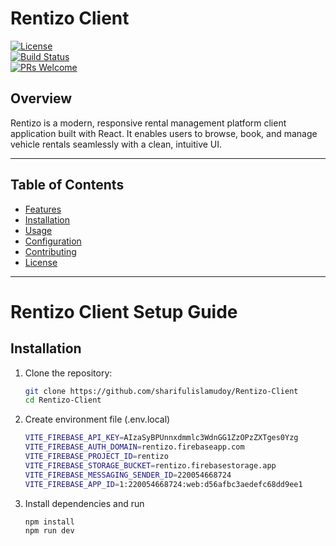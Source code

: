 # Rentizo Client

[![License](https://img.shields.io/badge/license-MIT-blue.svg)](LICENSE)  
[![Build Status](https://travis-ci.org/username/rentizo-client.svg?branch=master)](https://travis-ci.org/username/rentizo-client)  
[![PRs Welcome](https://img.shields.io/badge/PRs-welcome-brightgreen.svg)](http://makeapullrequest.com)

## Overview

Rentizo is a modern, responsive rental management platform client application built with React. It enables users to browse, book, and manage vehicle rentals seamlessly with a clean, intuitive UI.

---

## Table of Contents
- [Features](#features)
- [Installation](#installation)
- [Usage](#usage)
- [Configuration](#configuration)
- [Contributing](#contributing)
- [License](#license)

---


# Rentizo Client Setup Guide

## Installation

1. Clone the repository:
   ```bash
   git clone https://github.com/sharifulislamudoy/Rentizo-Client
   cd Rentizo-Client
2. Create environment file (.env.local)
   ```bash
   VITE_FIREBASE_API_KEY=AIzaSyBPUnnxdmmlc3WdnGG1ZzOPzZXTges0Yzg
   VITE_FIREBASE_AUTH_DOMAIN=rentizo.firebaseapp.com
   VITE_FIREBASE_PROJECT_ID=rentizo
   VITE_FIREBASE_STORAGE_BUCKET=rentizo.firebasestorage.app
   VITE_FIREBASE_MESSAGING_SENDER_ID=220054668724
   VITE_FIREBASE_APP_ID=1:220054668724:web:d56afbc3aedefc68dd9ee1
3. Install dependencies and run
   ```bash
   npm install
   npm run dev


